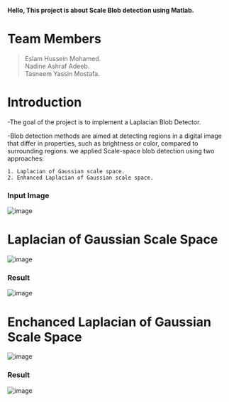 **Hello, This project is about Scale Blob detection using Matlab.**
# Team Members
> Eslam Hussein Mohamed.                                                                                                                                                     
> Nadine Ashraf Adeeb.                                                                                                                                                                              
> Tasneem Yassin Mostafa.
# Introduction 
-The goal of the project is to implement a Laplacian Blob Detector.

-Blob detection methods are aimed at detecting regions in a digital image that differ in properties, such as brightness or color, compared to surrounding regions.
we applied Scale-space blob detection using two approaches:

    1. Laplacian of Gaussian scale space.
    2. Enhanced Laplacian of Gaussian scale space.
### Input Image
![image](https://user-images.githubusercontent.com/91349300/153707954-b06b4bd5-d447-4666-a716-8ccc9bcf7cb2.png) 
# Laplacian of Gaussian Scale Space
![image](https://user-images.githubusercontent.com/91349300/153707836-3e8564b7-011f-42bb-8fe7-13f7c2e863ff.png)
### **Result**
![image](https://user-images.githubusercontent.com/91349300/153707937-bbfad6f6-2210-49ce-acb8-acfb05abc2f0.png) 
# Enchanced Laplacian of Gaussian Scale Space
![image](https://user-images.githubusercontent.com/91349300/153707894-d856e70d-a175-4e68-922e-6a07d7400a3d.png)
### **Result**
![image](https://user-images.githubusercontent.com/91349300/153708010-c93294bb-1e02-4817-8f98-a2a3e63da8f6.png)



